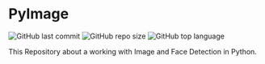 # PyImage

![GitHub last commit](https://img.shields.io/github/last-commit/Yousefess/PyImage)
![GitHub repo size](https://img.shields.io/github/repo-size/Yousefess/PyImage)
![GitHub top language](https://img.shields.io/github/languages/top/Yousefess/PyImage)

This Repository about a working with Image and Face Detection in Python.
